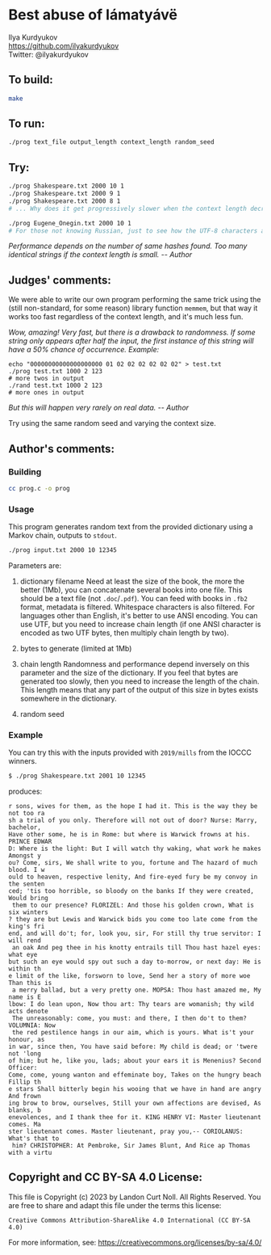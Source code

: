 # Best abuse of lámatyávë

Ilya Kurdyukov  
<https://github.com/ilyakurdyukov>  
Twitter: @ilyakurdyukov  

## To build:

```sh
make
```

## To run:

```sh
./prog text_file output_length context_length random_seed
```

## Try:

```sh
./prog Shakespeare.txt 2000 10 1
./prog Shakespeare.txt 2000 9 1
./prog Shakespeare.txt 2000 8 1
# ... Why does it get progressively slower when the context length decreases?

./prog Eugene_Onegin.txt 2000 10 1
# For those not knowing Russian, just to see how the UTF-8 characters are handled
```

*Performance depends on the number of same hashes found.
Too many identical strings if the context length is small.
-- Author*

## Judges' comments:

We were able to write our own program performing the same trick
using the (still non-standard, for some reason) library function `memmem`,
but that way it works too fast regardless of the context length, and it's much less fun.

*Wow, amazing! Very fast, but there is a drawback to randomness.
If some string only appears after half the input, the first instance
of this string will have a 50% chance of occurrence.
Example:*

```
echo "00000000000000000000 01 02 02 02 02 02 02" > test.txt
./prog test.txt 1000 2 123
# more twos in output
./rand test.txt 1000 2 123
# more ones in output
```

*But this will happen very rarely on real data.
-- Author*

Try using the same random seed and varying the context size.

## Author's comments:
### Building

```sh
cc prog.c -o prog
```

### Usage

This program generates random text from the provided dictionary using a Markov chain, outputs to `stdout`.

```sh
./prog input.txt 2000 10 12345
```

Parameters are:

1. dictionary filename
Need at least the size of the book, the more the better (1Mb), you can concatenate several books into one file. This should be a text file (not `.doc`/`.pdf`). You can feed with books in `.fb2` format, metadata is filtered. Whitespace characters is also filtered. For languages other than English, it's better to use ANSI encoding. You can use UTF, but you need to increase chain length (if one ANSI character is encoded as two UTF bytes, then multiply chain length by two).

2. bytes to generate (limited at 1Mb)

3. chain length
Randomness and performance depend inversely on this parameter and the size of the dictionary. If you feel that bytes are generated too slowly, then you need to increase the length of the chain. This length means that any part of the output of this size in bytes exists somewhere in the dictionary.

4. random seed

### Example

You can try this with the inputs provided with `2019/mills` from the IOCCC winners.


```sh
$ ./prog Shakespeare.txt 2001 10 12345
```

produces:

```
r sons, wives for them, as the hope I had it. This is the way they be not too ra
sh a trial of you only. Therefore will not out of door? Nurse: Marry, bachelor,
Have other some, he is in Rome: but where is Warwick frowns at his. PRINCE EDWAR
D: Where is the light: But I will watch thy waking, what work he makes Amongst y
ou? Come, sirs, We shall write to you, fortune and The hazard of much blood. I w
ould to heaven, respective lenity, And fire-eyed fury be my convoy in the senten
ced; 'tis too horrible, so bloody on the banks If they were created, Would bring
 them to our presence? FLORIZEL: And those his golden crown, What is six winters
? they are but Lewis and Warwick bids you come too late come from the king's fri
end, and will do't; for, look you, sir, For still thy true servitor: I will rend
 an oak And peg thee in his knotty entrails till Thou hast hazel eyes: what eye
but such an eye would spy out such a day to-morrow, or next day: He is within th
e limit of the like, forsworn to love, Send her a story of more woe Than this is
 a merry ballad, but a very pretty one. MOPSA: Thou hast amazed me, My name is E
lbow: I do lean upon, Now thou art: Thy tears are womanish; thy wild acts denote
 The unreasonably: come, you must: and there, I then do't to them? VOLUMNIA: Now
 the red pestilence hangs in our aim, which is yours. What is't your honour, as
in war, since then, You have said before: My child is dead; or 'twere not 'long
of him; but he, like you, lads; about your ears it is Menenius? Second Officer:
Come, come, young wanton and effeminate boy, Takes on the hungry beach Fillip th
e stars Shall bitterly begin his wooing that we have in hand are angry And frown
ing brow to brow, ourselves, Still your own affections are devised, As blanks, b
enevolences, and I thank thee for it. KING HENRY VI: Master lieutenant comes. Ma
ster lieutenant comes. Master lieutenant, pray you,-- CORIOLANUS: What's that to
 him? CHRISTOPHER: At Pembroke, Sir James Blunt, And Rice ap Thomas with a virtu
```

## Copyright and CC BY-SA 4.0 License:

This file is Copyright (c) 2023 by Landon Curt Noll.  All Rights Reserved.
You are free to share and adapt this file under the terms this license:

    Creative Commons Attribution-ShareAlike 4.0 International (CC BY-SA 4.0)

For more information, see: https://creativecommons.org/licenses/by-sa/4.0/
